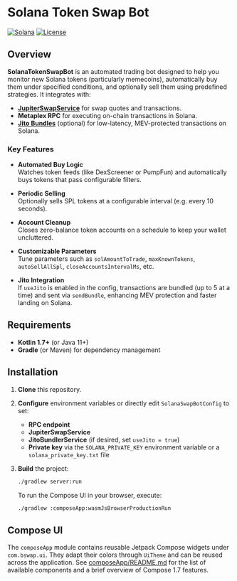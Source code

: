 # Solana Token Swap Bot

[![Solana](https://img.shields.io/badge/Solana-Blockchain-2E333C?logo=solana&logoColor=white)](https://solana.com/)
[![License](https://img.shields.io/badge/License-MIT-green.svg)](./LICENSE)

## Overview

**SolanaTokenSwapBot** is an automated trading bot designed to help you monitor new Solana tokens (particularly memecoins), automatically buy them under specified conditions, and optionally sell them using predefined strategies. It integrates with:

- **[JupiterSwapService](https://jup.ag/)** for swap quotes and transactions.
- **Metaplex RPC** for executing on-chain transactions in Solana.
- **[Jito Bundles](https://docs.jito.wtf/lowlatencytxnsend/)** (optional) for low-latency, MEV-protected transactions on Solana.

### Key Features

- **Automated Buy Logic**  
  Watches token feeds (like DexScreener or PumpFun) and automatically buys tokens that pass configurable filters.

- **Periodic Selling**  
  Optionally sells SPL tokens at a configurable interval (e.g. every 10 seconds).

- **Account Cleanup**  
  Closes zero-balance token accounts on a schedule to keep your wallet uncluttered.

- **Customizable Parameters**  
  Tune parameters such as `solAmountToTrade`, `maxKnownTokens`, `autoSellAllSpl`, `closeAccountsIntervalMs`, etc.

- **Jito Integration**  
  If `useJito` is enabled in the config, transactions are bundled (up to 5 at a time) and sent via `sendBundle`, enhancing MEV protection and faster landing on Solana.

## Requirements

- **Kotlin 1.7+** (or Java 11+)
- **Gradle** (or Maven) for dependency management

## Installation

1. **Clone** this repository.
2. **Configure** environment variables or directly edit `SolanaSwapBotConfig` to set:
   - **RPC endpoint**  
   - **JupiterSwapService**  
   - **JitoBundlerService** (if desired, set `useJito = true`)
   - **Private key** via the `SOLANA_PRIVATE_KEY` environment variable or a `solana_private_key.txt` file
3. **Build** the project:
   ```bash
   ./gradlew server:run
   ```

   To run the Compose UI in your browser, execute:
   ```bash
   ./gradlew :composeApp:wasmJsBrowserProductionRun
   ```
## Compose UI

The `composeApp` module contains reusable Jetpack Compose widgets under `com.bswap.ui`. They adapt their colors through `UiTheme` and can be reused across the application. See [composeApp/README.md](composeApp/README.md) for the list of available components and a brief overview of Compose 1.7 features.
